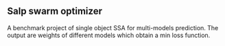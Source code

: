 ## Salp swarm optimizer
A benchmark project of single object SSA for multi-models prediction. The output are weights of different models which obtain a min loss function.
